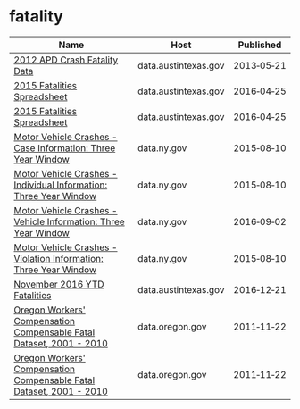# fatality

Name | Host | Published
---- | ---- | ---------
[2012 APD Crash Fatality Data](../datasets/ergh-7g8p.md) | data.austintexas.gov | 2013&#x2011;05&#x2011;21
[2015 Fatalities Spreadsheet](../datasets/dbc6-hkkk.md) | data.austintexas.gov | 2016&#x2011;04&#x2011;25
[2015 Fatalities Spreadsheet](../datasets/dbc6-hkkk.md) | data.austintexas.gov | 2016&#x2011;04&#x2011;25
[Motor Vehicle Crashes - Case Information: Three Year Window](../datasets/e8ky-4vqe.md) | data.ny.gov | 2015&#x2011;08&#x2011;10
[Motor Vehicle Crashes - Individual Information: Three Year Window](../datasets/ir4y-sesj.md) | data.ny.gov | 2015&#x2011;08&#x2011;10
[Motor Vehicle Crashes - Vehicle Information: Three Year Window](../datasets/xe9x-a24f.md) | data.ny.gov | 2016&#x2011;09&#x2011;02
[Motor Vehicle Crashes - Violation Information: Three Year Window](../datasets/abfj-y7uq.md) | data.ny.gov | 2015&#x2011;08&#x2011;10
[November 2016 YTD Fatalities](../datasets/2cx2-y3ed.md) | data.austintexas.gov | 2016&#x2011;12&#x2011;21
[Oregon Workers' Compensation Compensable Fatal Dataset, 2001 - 2010](../datasets/7e2w-n5dn.md) | data.oregon.gov | 2011&#x2011;11&#x2011;22
[Oregon Workers' Compensation Compensable Fatal Dataset, 2001 - 2010](../datasets/7e2w-n5dn.md) | data.oregon.gov | 2011&#x2011;11&#x2011;22


